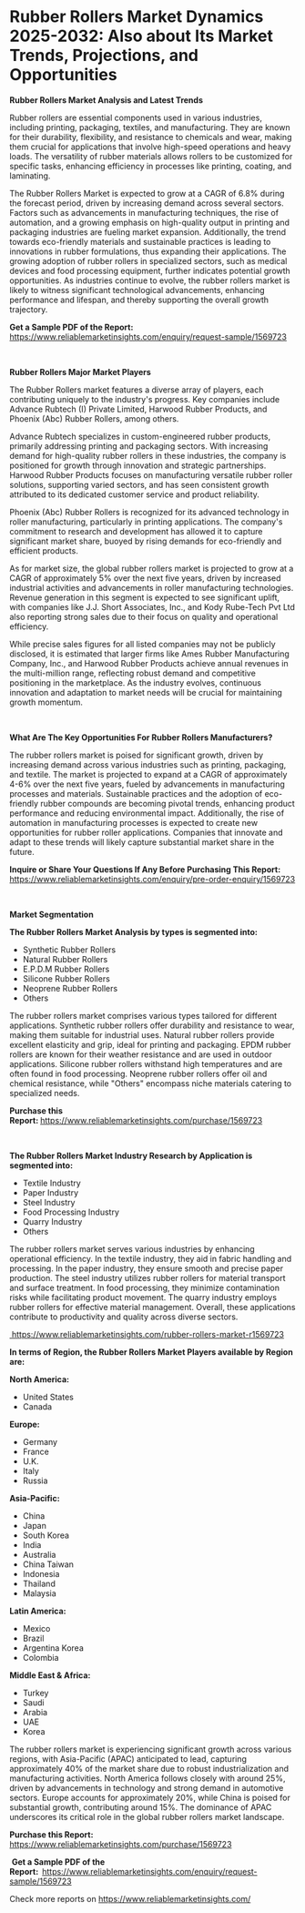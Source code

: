 <p><h1>Rubber Rollers Market Dynamics 2025-2032: Also about Its Market Trends, Projections, and Opportunities</h1></p><p><strong>Rubber Rollers Market Analysis and Latest Trends</strong></p>
<p><p>Rubber rollers are essential components used in various industries, including printing, packaging, textiles, and manufacturing. They are known for their durability, flexibility, and resistance to chemicals and wear, making them crucial for applications that involve high-speed operations and heavy loads. The versatility of rubber materials allows rollers to be customized for specific tasks, enhancing efficiency in processes like printing, coating, and laminating.</p><p>The Rubber Rollers Market is expected to grow at a CAGR of 6.8% during the forecast period, driven by increasing demand across several sectors. Factors such as advancements in manufacturing techniques, the rise of automation, and a growing emphasis on high-quality output in printing and packaging industries are fueling market expansion. Additionally, the trend towards eco-friendly materials and sustainable practices is leading to innovations in rubber formulations, thus expanding their applications. The growing adoption of rubber rollers in specialized sectors, such as medical devices and food processing equipment, further indicates potential growth opportunities. As industries continue to evolve, the rubber rollers market is likely to witness significant technological advancements, enhancing performance and lifespan, and thereby supporting the overall growth trajectory.</p></p>
<p><strong>Get a Sample PDF of the Report:&nbsp;</strong> <a href="https://www.reliablemarketinsights.com/enquiry/request-sample/1569723?utm_campaign=2636&utm_medium=2&utm_source=Github&utm_content=ia&utm_term=25032025&utm_id=rubber-rollers">https://www.reliablemarketinsights.com/enquiry/request-sample/1569723</a></p>
<p>&nbsp;</p>
<p><strong>Rubber Rollers Major Market Players</strong></p>
<p><p>The Rubber Rollers market features a diverse array of players, each contributing uniquely to the industry's progress. Key companies include Advance Rubtech (I) Private Limited, Harwood Rubber Products, and Phoenix (Abc) Rubber Rollers, among others. </p><p>Advance Rubtech specializes in custom-engineered rubber products, primarily addressing printing and packaging sectors. With increasing demand for high-quality rubber rollers in these industries, the company is positioned for growth through innovation and strategic partnerships. Harwood Rubber Products focuses on manufacturing versatile rubber roller solutions, supporting varied sectors, and has seen consistent growth attributed to its dedicated customer service and product reliability.</p><p>Phoenix (Abc) Rubber Rollers is recognized for its advanced technology in roller manufacturing, particularly in printing applications. The company's commitment to research and development has allowed it to capture significant market share, buoyed by rising demands for eco-friendly and efficient products.</p><p>As for market size, the global rubber rollers market is projected to grow at a CAGR of approximately 5% over the next five years, driven by increased industrial activities and advancements in roller manufacturing technologies. Revenue generation in this segment is expected to see significant uplift, with companies like J.J. Short Associates, Inc., and Kody Rube-Tech Pvt Ltd also reporting strong sales due to their focus on quality and operational efficiency.</p><p>While precise sales figures for all listed companies may not be publicly disclosed, it is estimated that larger firms like Ames Rubber Manufacturing Company, Inc., and Harwood Rubber Products achieve annual revenues in the multi-million range, reflecting robust demand and competitive positioning in the marketplace. As the industry evolves, continuous innovation and adaptation to market needs will be crucial for maintaining growth momentum.</p></p>
<p>&nbsp;</p>
<p><strong>What Are The Key Opportunities For Rubber Rollers Manufacturers?</strong></p>
<p><p>The rubber rollers market is poised for significant growth, driven by increasing demand across various industries such as printing, packaging, and textile. The market is projected to expand at a CAGR of approximately 4-6% over the next five years, fueled by advancements in manufacturing processes and materials. Sustainable practices and the adoption of eco-friendly rubber compounds are becoming pivotal trends, enhancing product performance and reducing environmental impact. Additionally, the rise of automation in manufacturing processes is expected to create new opportunities for rubber roller applications. Companies that innovate and adapt to these trends will likely capture substantial market share in the future.</p></p>
<p><strong>Inquire or Share Your Questions If Any Before Purchasing This Report:</strong> <a href="https://www.reliablemarketinsights.com/enquiry/pre-order-enquiry/1569723?utm_campaign=2636&utm_medium=2&utm_source=Github&utm_content=ia&utm_term=25032025&utm_id=rubber-rollers">https://www.reliablemarketinsights.com/enquiry/pre-order-enquiry/1569723</a></p>
<p>&nbsp;</p>
<p><strong>Market Segmentation</strong></p>
<p><strong>The Rubber Rollers Market Analysis by types is segmented into:</strong></p>
<p><ul><li>Synthetic Rubber Rollers</li><li>Natural Rubber Rollers</li><li>E.P.D.M Rubber Rollers</li><li>Silicone Rubber Rollers</li><li>Neoprene Rubber Rollers</li><li>Others</li></ul></p>
<p><p>The rubber rollers market comprises various types tailored for different applications. Synthetic rubber rollers offer durability and resistance to wear, making them suitable for industrial uses. Natural rubber rollers provide excellent elasticity and grip, ideal for printing and packaging. EPDM rubber rollers are known for their weather resistance and are used in outdoor applications. Silicone rubber rollers withstand high temperatures and are often found in food processing. Neoprene rubber rollers offer oil and chemical resistance, while "Others" encompass niche materials catering to specialized needs.</p></p>
<p><strong>Purchase this Report:&nbsp;</strong><a href="https://www.reliablemarketinsights.com/purchase/1569723?utm_campaign=2636&utm_medium=2&utm_source=Github&utm_content=ia&utm_term=25032025&utm_id=rubber-rollers">https://www.reliablemarketinsights.com/purchase/1569723</a></p>
<p>&nbsp;</p>
<p><strong>The Rubber Rollers Market Industry Research by Application is segmented into:</strong></p>
<p><ul><li>Textile Industry</li><li>Paper Industry</li><li>Steel Industry</li><li>Food Processing Industry</li><li>Quarry Industry</li><li>Others</li></ul></p>
<p><p>The rubber rollers market serves various industries by enhancing operational efficiency. In the textile industry, they aid in fabric handling and processing. In the paper industry, they ensure smooth and precise paper production. The steel industry utilizes rubber rollers for material transport and surface treatment. In food processing, they minimize contamination risks while facilitating product movement. The quarry industry employs rubber rollers for effective material management. Overall, these applications contribute to productivity and quality across diverse sectors.</p></p>
<p><a href="https://www.reliablemarketinsights.com/rubber-rollers-market-r1569723?utm_campaign=2636&utm_medium=2&utm_source=Github&utm_content=ia&utm_term=25032025&utm_id=rubber-rollers">&nbsp;https://www.reliablemarketinsights.com/rubber-rollers-market-r1569723</a></p>
<p><strong>In terms of Region, the Rubber Rollers Market Players available by Region are:</strong></p>
<p>
    <p> <strong> North America: </strong>
        <ul>
            <li>United States</li>
            <li>Canada</li>
        </ul>
        </p> 
    <p> <strong> Europe: </strong>
        <ul>
            <li>Germany</li>
            <li>France</li>
            <li>U.K.</li>
            <li>Italy</li>
            <li>Russia</li>
        </ul>
        </p> 
    <p> <strong> Asia-Pacific: </strong>
        <ul>
            <li>China</li>
            <li>Japan</li>
            <li>South Korea</li>
            <li>India</li>
            <li>Australia</li>
            <li>China Taiwan</li>
            <li>Indonesia</li>
            <li>Thailand</li>
            <li>Malaysia</li>
        </ul>
        </p> 
    <p> <strong> Latin America: </strong>
        <ul>
            <li>Mexico</li>
            <li>Brazil</li>
            <li>Argentina Korea</li>
            <li>Colombia</li>
        </ul>
        </p> 
    <p> <strong> Middle East & Africa: </strong>
        <ul>
            <li>Turkey</li>
            <li>Saudi</li>
            <li>Arabia</li>
            <li>UAE</li>
            <li>Korea</li>
        </ul>
    </p>
    </p>
<p><p>The rubber rollers market is experiencing significant growth across various regions, with Asia-Pacific (APAC) anticipated to lead, capturing approximately 40% of the market share due to robust industrialization and manufacturing activities. North America follows closely with around 25%, driven by advancements in technology and strong demand in automotive sectors. Europe accounts for approximately 20%, while China is poised for substantial growth, contributing around 15%. The dominance of APAC underscores its critical role in the global rubber rollers market landscape.</p></p>
<p><strong>Purchase this Report: </strong><a href="https://www.reliablemarketinsights.com/purchase/1569723?utm_campaign=2636&utm_medium=2&utm_source=Github&utm_content=ia&utm_term=25032025&utm_id=rubber-rollers">https://www.reliablemarketinsights.com/purchase/1569723</a></p>
<p>&nbsp;<strong>Get a Sample PDF of the Report:&nbsp;&nbsp;</strong><a href="https://www.reliablemarketinsights.com/enquiry/request-sample/1569723?utm_campaign=2636&utm_medium=2&utm_source=Github&utm_content=ia&utm_term=25032025&utm_id=rubber-rollers">https://www.reliablemarketinsights.com/enquiry/request-sample/1569723</a></p>
<p><strong></strong></p>
<p>Check more reports on <a href="https://www.reliablemarketinsights.com/?utm_campaign=2636&utm_medium=2&utm_source=Github&utm_content=ia&utm_term=25032025&utm_id=rubber-rollers">https://www.reliablemarketinsights.com/</a></p>